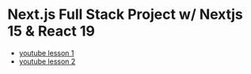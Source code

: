 # Next.js Full Stack Project w/ Nextjs 15 & React 19

- [youtube lesson 1](https://youtu.be/djDgTYrFMAY?si=IwiZV2HYG0AUxzFw)
- [youtube lesson 2](https://youtu.be/GjVcSpKCoB8?si=hTmrHgcYlkTpUIa-)
